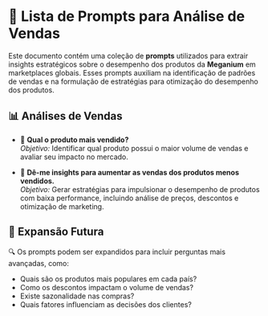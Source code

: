 # 📌 **Lista de Prompts para Análise de Vendas**  

Este documento contém uma coleção de **prompts** utilizados para extrair insights estratégicos sobre o desempenho dos produtos da **Meganium** em marketplaces globais. Esses prompts auxiliam na identificação de padrões de vendas e na formulação de estratégias para otimização do desempenho dos produtos.

## 📊 **Análises de Vendas**
- 🔹 **Qual o produto mais vendido?**  
  _Objetivo:_ Identificar qual produto possui o maior volume de vendas e avaliar seu impacto no mercado.  

- 🔹 **Dê-me insights para aumentar as vendas dos produtos menos vendidos.**  
  _Objetivo:_ Gerar estratégias para impulsionar o desempenho de produtos com baixa performance, incluindo análise de preços, descontos e otimização de marketing.

## 🎯 **Expansão Futura**
🔍 Os prompts podem ser expandidos para incluir perguntas mais avançadas, como:  
- Quais são os produtos mais populares em cada país?  
- Como os descontos impactam o volume de vendas?  
- Existe sazonalidade nas compras?  
- Quais fatores influenciam as decisões dos clientes?  
